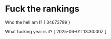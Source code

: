 # Fuck the rankings

Who the hell am I?
{ 34673789 }

What fucking year is it?
[ 2025-06-01T13:30:00Z ]
